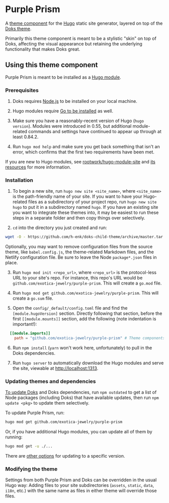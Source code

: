 # Purple Prism

A [theme component](https://gohugo.io/hugo-modules/theme-components/) for the
[Hugo](https://gohugo.io/) static site generator, layered on top of the
[Doks theme](https://github.com/h-enk/doks).

Primarily this theme component is meant to be a stylistic "skin" on top of Doks,
affecting the visual appearance but retaining the underlying functionality that
makes Doks great.

## Using this theme component

Purple Prism is meant to be installed as a
[Hugo module](https://gohugo.io/hugo-modules/).

### Prerequisites

1. Doks requires [Node.js](https://nodejs.org/) to be installed on your local
   machine.

2. Hugo modules require [Go to be installed](https://go.dev/dl/) as well.

3. Make sure you have a reasonably-recent version of Hugo (`hugo version`).
   Modules were introduced in 0.55, but additional module-related commands and
   settings have continued to appear up through at least 0.84.2.

4. Run `hugo mod help` and make sure you get back something that isn't an error,
   which confirms that the first two requirements have been met.

If you are new to Hugo modules, see
[rootwork/hugo-module-site](https://github.com/rootwork/hugo-module-site) and
[its resources](https://github.com/rootwork/hugo-module-site#additional-resources)
for more information.

### Installation

1. To begin a new site, run `hugo new site <site_name>`, where `<site_name>` is
   the path-friendly name of your site. If you want to have your Hugo-related
   files as a subdirectory of your project repo, run `hugo new site hugo` to put
   it in a subdirectory named `hugo`. If you have an existing site you want to
   integrate these themes into, it may be easiest to run these steps in a
   separate folder and then copy things over selectively.

2. `cd` into the directory you just created and run:

```sh
wget -O - https://github.com/h-enk/doks-child-theme/archive/master.tar.gz | tar xz && cp -a doks-child-theme-master/* . && rm -rf doks-child-theme-master && rm -f theme.toml
```

Optionally, you may want to remove configuration files from the source theme,
like `babel.config.js`, the theme-related Markdown files, and the Netlify
configuration file. Be sure to leave the Node `package*.json` files in place.

3. Run `hugo mod init <repo_url>`, where `<repo_url>` is the protocol-less URL
   to your site's repo. For instance, this repo's URL would be
   `github.com/exotica-jewelry/purple-prism`. This will create a `go.mod` file.

4. Run `hugo mod get github.com/exotica-jewelry/purple-prism`. This will create
   a `go.sum` file.

5. Open the `config/_default/config.toml` file and find the
   `[module.hugoVersion]` section. Directly following that section, before the
   first `[[module.mounts]]` section, add the following (note indentation is
   important!):

```toml
  [[module.imports]]
    path = "github.com/exotica-jewelry/purple-prism" # Theme components
```

6. Run `npm install` (`yarn` won't work here, unfortunately) to pull in the Doks
   dependencies.

7. Run `hugo server` to automatically download the Hugo modules and serve the
   site, viewable at [http://localhost:1313](http://localhost:1313).

### Updating themes and dependencies

[To update Doks](https://getdoks.org/docs/help/how-to-update/) and Doks
dependencies, run `npm outdated` to get a list of Node packages (including Doks)
that have available updates, then run `npm update <pkg>` to update them
selectively.

To update Purple Prism, run:

```sh
hugo mod get github.com/exotica-jewelry/purple-prism
```

Or, if you have additional Hugo modules, you can update all of them by running:

```sh
hugo mod get -u ./...
```

There are
[other options](https://github.com/rootwork/hugo-module-site#updating-a-module)
for updating to a specific version.

### Modifying the theme

Settings from both Purple Prism and Doks can be overridden in the usual Hugo
way: Adding files to your site subdirectories (`assets`, `static`, `data`,
`i18n`, etc.) with the same name as files in either theme will override those
files.
